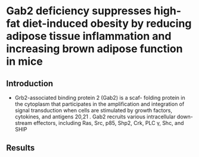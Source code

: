# Gab2 deficiency suppresses high-fat diet-induced obesity by reducing adipose tissue inflammation and increasing brown adipose function in mice

## Introduction

- Grb2-associated binding protein 2 (Gab2) is a scaf- folding protein in the cytoplasm that participates in the amplification and integration of signal transduction when cells are stimulated by growth factors, cytokines, and antigens 20,21 . Gab2 recruits various intracellular down- stream effectors, including Ras, Src, p85, Shp2, Crk, PLC γ, Shc, and SHIP

## Results